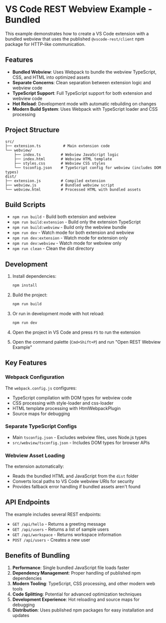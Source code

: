 # VS Code REST Webview Example - Bundled

This example demonstrates how to create a VS Code extension with a bundled webview that uses the published `@vscode-rest/client` npm package for HTTP-like communication.

## Features

- **Bundled Webview**: Uses Webpack to bundle the webview TypeScript, CSS, and HTML into optimized assets
- **Separate Concerns**: Clean separation between extension logic and webview code
- **TypeScript Support**: Full TypeScript support for both extension and webview code
- **Hot Reload**: Development mode with automatic rebuilding on changes
- **Modern Build System**: Uses Webpack with TypeScript loader and CSS processing

## Project Structure

```
src/
├── extension.ts          # Main extension code
└── webview/
    ├── index.ts         # Webview JavaScript logic
    ├── index.html       # Webview HTML template
    ├── styles.css       # Webview CSS styles
    └── tsconfig.json    # TypeScript config for webview (includes DOM types)
dist/
├── extension.js         # Compiled extension
├── webview.js           # Bundled webview script
└── webview.html         # Processed HTML with bundled assets
```

## Build Scripts

- `npm run build` - Build both extension and webview
- `npm run build:extension` - Build only the extension TypeScript
- `npm run build:webview` - Build only the webview bundle
- `npm run dev` - Watch mode for both extension and webview
- `npm run dev:extension` - Watch mode for extension only
- `npm run dev:webview` - Watch mode for webview only
- `npm run clean` - Clean the dist directory

## Development

1. Install dependencies:
   ```bash
   npm install
   ```

2. Build the project:
   ```bash
   npm run build
   ```

3. Or run in development mode with hot reload:
   ```bash
   npm run dev
   ```

4. Open the project in VS Code and press `F5` to run the extension

5. Open the command palette (`Cmd+Shift+P`) and run "Open REST Webview Example"

## Key Features

### Webpack Configuration

The `webpack.config.js` configures:
- TypeScript compilation with DOM types for webview code
- CSS processing with style-loader and css-loader
- HTML template processing with HtmlWebpackPlugin
- Source maps for debugging

### Separate TypeScript Configs

- Main `tsconfig.json` - Excludes webview files, uses Node.js types
- `src/webview/tsconfig.json` - Includes DOM types for browser APIs

### Webview Asset Loading

The extension automatically:
- Reads the bundled HTML and JavaScript from the `dist` folder
- Converts local paths to VS Code webview URIs for security
- Provides fallback error handling if bundled assets aren't found

## API Endpoints

The example includes several REST endpoints:

- `GET /api/hello` - Returns a greeting message
- `GET /api/users` - Returns a list of sample users
- `GET /api/workspace` - Returns workspace information
- `POST /api/users` - Creates a new user

## Benefits of Bundling

1. **Performance**: Single bundled JavaScript file loads faster
2. **Dependency Management**: Proper handling of published npm dependencies
3. **Modern Tooling**: TypeScript, CSS processing, and other modern web tools
4. **Code Splitting**: Potential for advanced optimization techniques
5. **Development Experience**: Hot reloading and source maps for debugging
6. **Distribution**: Uses published npm packages for easy installation and updates 
